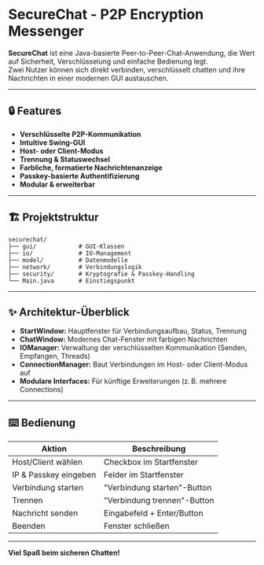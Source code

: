 # SecureChat - P2P Encryption Messenger

**SecureChat** ist eine Java-basierte Peer-to-Peer-Chat-Anwendung, die Wert auf Sicherheit, Verschlüsselung und einfache Bedienung legt.  
Zwei Nutzer können sich direkt verbinden, verschlüsselt chatten und ihre Nachrichten in einer modernen GUI austauschen.

---

## 🔒 Features

- **Verschlüsselte P2P-Kommunikation**
- **Intuitive Swing-GUI**
- **Host- oder Client-Modus**
- **Trennung & Statuswechsel**
- **Farbliche, formatierte Nachrichtenanzeige**
- **Passkey-basierte Authentifizierung**
- **Modular & erweiterbar**

---

## 🏗️ Projektstruktur

```
securechat/
├── gui/            # GUI-Klassen
├── io/             # IO-Management
├── model/          # Datenmodelle
├── network/        # Verbindungslogik
├── security/       # Kryptografie & Passkey-Handling
└── Main.java       # Einstiegspunkt
```

---

## ✨ Architektur-Überblick

- **StartWindow:** Hauptfenster für Verbindungsaufbau, Status, Trennung
- **ChatWindow:** Modernes Chat-Fenster mit farbigen Nachrichten
- **IOManager:** Verwaltung der verschlüsselten Kommunikation (Senden, Empfangen, Threads)
- **ConnectionManager:** Baut Verbindungen im Host- oder Client-Modus auf
- **Modulare Interfaces:** Für künftige Erweiterungen (z. B. mehrere Connections)

---

## ⌨️ Bedienung

| Aktion                | Beschreibung                |
|-----------------------|----------------------------|
| Host/Client wählen    | Checkbox im Startfenster   |
| IP & Passkey eingeben | Felder im Startfenster     |
| Verbindung starten    | "Verbindung starten"-Button|
| Trennen               | "Verbindung trennen"-Button|
| Nachricht senden      | Eingabefeld + Enter/Button |
| Beenden               | Fenster schließen          |

---

**Viel Spaß beim sicheren Chatten!**
